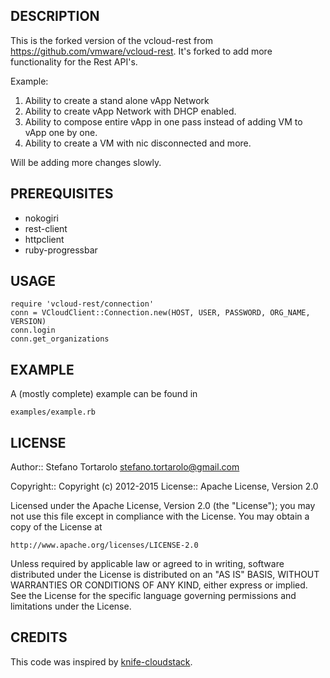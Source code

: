 

DESCRIPTION
--
This is the forked version of the vcloud-rest from https://github.com/vmware/vcloud-rest. It's forked to add more functionality for the Rest API's. 

Example:
 1. Ability to create a stand alone vApp Network 
 2. Ability to create vApp Network with DHCP enabled.
 3. Ability to compose entire vApp in one pass instead of adding VM to vApp one by one.
 4. Ability to create a VM with nic disconnected and more.

 Will be adding more changes slowly.


PREREQUISITES
--
- nokogiri
- rest-client
- httpclient
- ruby-progressbar


USAGE
--

    require 'vcloud-rest/connection'
    conn = VCloudClient::Connection.new(HOST, USER, PASSWORD, ORG_NAME, VERSION)
    conn.login
    conn.get_organizations

EXAMPLE
--
A (mostly complete) example can be found in

    examples/example.rb



LICENSE
--

Author:: Stefano Tortarolo <stefano.tortarolo@gmail.com>

Copyright:: Copyright (c) 2012-2015
License:: Apache License, Version 2.0

Licensed under the Apache License, Version 2.0 (the "License");
you may not use this file except in compliance with the License.
You may obtain a copy of the License at

    http://www.apache.org/licenses/LICENSE-2.0

Unless required by applicable law or agreed to in writing, software
distributed under the License is distributed on an "AS IS" BASIS,
WITHOUT WARRANTIES OR CONDITIONS OF ANY KIND, either express or implied.
See the License for the specific language governing permissions and
limitations under the License.

CREDITS
--
This code was inspired by [knife-cloudstack](https://github.com/CloudStack-extras/knife-cloudstack).
